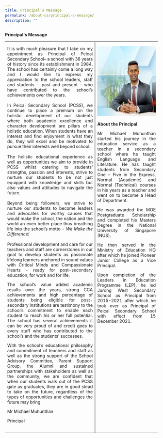 ```yaml
---
title: Principal’s Message
permalink: /about-us/principal-s-message/
description: ""
---
```

<p><strong>Principal's Message</strong></p>
<table style="border-collapse:collapse;border:none;mso-yfti-tbllook:1184;mso-padding-alt:
 0in 5.4pt 0in 5.4pt;mso-border-insideh:none" cellpadding="0" cellspacing="0" border="0" class="MsoTableGrid"><tbody><tr style="mso-yfti-irow:0;mso-yfti-firstrow:yes;mso-yfti-lastrow:yes;
  height:44.5pt"><td style="width:395.75pt;border:none;border-right:solid windowtext 1.0pt;
  mso-border-right-alt:solid windowtext .5pt;padding:0in 5.4pt 0in 5.4pt;height:44.5pt" valign="top" width="528"><p style="margin-bottom:0in;line-height:normal" class="MsoNormal"><p align="justify">It is with much pleasure that I take on my appointment as Principal of Peicai Secondary School– a school with 38 years of history since its establishment in 1984. The school has certainly come a long way and I would like to express my appreciation to the school leaders, staff and students - past and present – who have contributed to the school’s achievements over the years.<br><br>In Peicai Secondary School (PCSS), we continue to place a premium on the holistic development of our students where both academic excellence and character development are pillars of a holistic education. When students have an interest and find enjoyment in what they do, they will excel and be motivated to pursue their interests well beyond school.<br><br>The holistic educational experience as well as opportunities we aim to provide in PCSS whilst catering to students’ strengths, passion and interests, strive to nurture our students to be not just equipped with knowledge and skills but also values and attitudes to navigate the future.&nbsp;<br><br>Beyond being followers, we strive to nurture our students to become leaders and advocates for worthy causes that would make the school, the nation and the world an even better place thus breathing life into the school’s motto -&nbsp;<i>We Make the Difference!<br></i><br>Professional development and care for our teachers and staff are cornerstones in our goal to develop students as passionate lifelong learners anchored in sound values with Critical Minds and Compassionate Hearts - ready for post-secondary education, for work and for life.</p><p style="margin-bottom:0in;line-height:normal" class="MsoNormal"><p align="justify">The school’s value added academic results over the years, strong CCA achievements and high percentage of students being eligible for post-secondary institutions are testimony to the school’s commitment to enable each student to reach his or her full potential. The school has several achievements it can be very proud of and credit goes to every staff who has contributed to the school’s and the students’ successes.</p><p style="margin-bottom:0in;line-height:normal" class="MsoNormal"><p align="justify">With the school’s educational philosophy and commitment of teachers and staff as well as the strong support of the School Advisory Committee, Parent Support Group, the Alumni and sustained partnerships with stakeholders as well as the community, we are confident that when our students walk out of the PCSS gate as graduates, they are in good stead to take on the future, regardless of the types of opportunities and challenges the future may bring</p><p style="margin-bottom:0in;line-height:normal" class="MsoNormal">Mr Michael Muhunthan</p><p style="margin-bottom:0in;line-height:normal" class="MsoNormal">Principal</p><p style="margin-bottom:0in;line-height:normal" class="MsoNormal">&nbsp;</p><td style="width:251.75pt;border:none;mso-border-left-alt:
  solid windowtext .5pt;padding:0in 5.4pt 0in 5.4pt;height:44.5pt" valign="top" width="336"><p style="margin-bottom:0in;line-height:normal" class="MsoNormal"><span style="mso-no-proof:yes"><img src="/images/mr_michael.jpg" alt="Mr Michael 
<img style=" height="232" width="250"></span></p><p style="margin-bottom:0in;line-height:normal" class="MsoNormal"></p><p style="margin-bottom:0in;line-height:normal" class="MsoNormal"><b>About the Principal</b></p><p style="margin-bottom:0in;line-height:normal" class="MsoNormal"><p align="justify">Mr Michael Muhunthan started his journey in the education service as a teacher in a secondary school where he taught English Language and Literature. He has taught students from Secondary One – Five in the Express, Normal (Academic) and Normal (Technical) courses in his years as a teacher and went on to become a Head of Department.</p><p style="margin-bottom:0in;line-height:normal" class="MsoNormal"><p align="justify">He was awarded the MOE Postgraduate Scholarship and completed his Masters Degree in the National University of Singapore (NUS).</p><p style="margin-bottom:0in;line-height:normal" class="MsoNormal"><p align="justify">He then served in the Ministry of Education HQ after which he joined Pioneer Junior College as a Vice Principal.</p><p style="margin-bottom:0in;line-height:normal" class="MsoNormal"><p align="justify">Upon completion of the Leaders in Education Programme (LEP), he led Jurong West Secondary School as Principal from 2015-2021 after which he took over as Principal of Peicai Secondary School with effect from 15 December 2021.</p><p style="margin-bottom:0in;line-height:normal" class="MsoNormal">&nbsp;</p>
